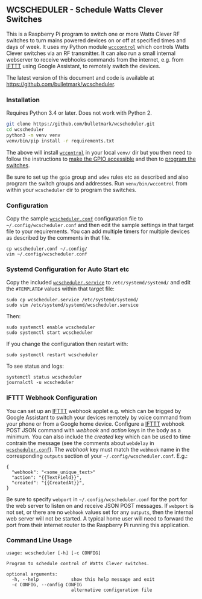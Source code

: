 ## WCSCHEDULER - Schedule Watts Clever Switches

This is a Raspberry Pi program to switch one or more Watts Clever RF
switches to turn mains powered devices on or off at specified times and
days of week. It uses my Python module
[`wcccontrol`](https://github.com/bulletmark/wccontrol) which controls
Watts Clever switches via an RF transmitter. It can also run a small
internal webserver to receive webhooks commands from the internet, e.g.
from [IFTTT](https://ifttt.com/) using Google Assistant, to remotely
switch the devices.

The latest version of this document and code is available at
https://github.com/bulletmark/wcscheduler.

### Installation

Requires Python 3.4 or later. Does not work with Python 2.

```bash
git clone https://github.com/bulletmark/wcscheduler.git
cd wcscheduler
python3 -m venv venv
venv/bin/pip install -r requirements.txt
```

The above will install
[`wccontrol`](https://github.com/bulletmark/wccontrol/) in your local `venv/`
dir but you then need to follow the instructions to [make the GPIO
accessible](https://github.com/bulletmark/wccontrol#make-gpio-device-accessible) and then to [program the switches](https://github.com/bulletmark/wccontrol#groups-and-addresses).

Be sure to set up the `gpio` group and `udev` rules etc as described and
also program the switch groups and addresses. Run `venv/bin/wccontrol`
from within your `wcscheduler` dir to program the switches.

### Configuration

Copy the sample
[`wcscheduler.conf`](https://github.com/bulletmark/wcscheduler/blob/master/wcscheduler.conf)
configuration file to `~/.config/wcscheduler.conf` and then edit the
sample settings in that target file to your requirements. You can add
multiple timers for multiple devices as described by the comments in
that file.

    cp wcscheduler.conf ~/.config/
    vim ~/.config/wcscheduler.conf

### Systemd Configuration for Auto Start etc

Copy the included
[`wcscheduler.service`](https://github.com/bulletmark/wcscheduler/blob/master/wcscheduler.service)
to `/etc/systemd/systemd/` and edit the `#TEMPLATE#` values within that
target file:

    sudo cp wcscheduler.service /etc/systemd/systemd/
    sudo vim /etc/systemd/systemd/wcscheduler.service

Then:

    sudo systemctl enable wcscheduler
    sudo systemctl start wcscheduler

If you change the configuration then restart with:

    sudo systemctl restart wcscheduler

To see status and logs:

    systemctl status wcscheduler
    journalctl -u wcscheduler

### IFTTT Webhook Configuration

You can set up an [IFTTT](https://ifttt.com/) webhook applet e.g. which
can be trigged by Google Assistant to switch your devices remotely by
voice command from your phone or from a Google home device. Configure a
[IFTTT](https://ifttt.com/) webhook POST JSON command with _webhook_ and
_action_ keys in the body as a minimum. You can also include the
_created_ key which can be used to time contrain the message (see the
comments about `webdelay` in
[`wcscheduler.conf`](https://github.com/bulletmark/wcscheduler/blob/master/wcscheduler.conf)).
The _webhook_ key must match the `webhook` name in the corresponding
`outputs` section of your `~/.config/wcscheduler.conf`. E.g.:

```
{
  "webhook": "<some_unique_text>"
  "action": "{{TextField}}",
  "created": "{{CreatedAt}}",
}
```

Be sure to specify `webport` in `~/.config/wcscheduler.conf` for the
port for the web server to listen on and receive JSON POST messages. If
`webport` is not set, or there are no `webhook` values set for any
`outputs`, then the internal web server will not be started. A typical
home user will need to forward the port from their internet router to
the Raspberry Pi running this application.

### Command Line Usage

```
usage: wcscheduler [-h] [-c CONFIG]

Program to schedule control of Watts Clever switches.

optional arguments:
  -h, --help            show this help message and exit
  -c CONFIG, --config CONFIG
                        alternative configuration file
```

<!-- vim: se ai syn=markdown: -->
